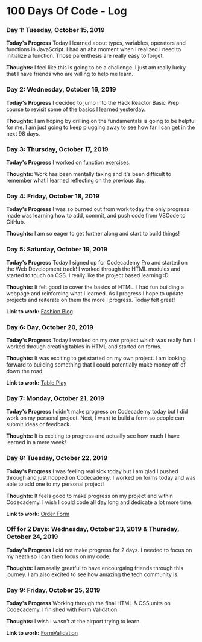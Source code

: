 # 100 Days Of Code - Log

### Day 1: Tuesday, October 15, 2019

**Today's Progress** 
Today I learned about types, variables, operators and functions in JavaScript. I had an aha moment when I realized I need to initialize a function. Those parenthesis are really easy to forget.

**Thoughts:** 
I feel like this is going to be a challenge. I just am really lucky that I have friends who are willing to help me learn. 

### Day 2: Wednesday, October 16, 2019

**Today's Progress** 
I decided to jump into the Hack Reactor Basic Prep course to revisit some of the basics I learned yesterday. 

**Thoughts:** 
I am hoping by drilling on the fundamentals is going to be helpful for me. I am just going to keep plugging away to see how far I can get in the next 98 days. 

### Day 3: Thursday, October 17, 2019

**Today's Progress** 
I worked on function exercises.

**Thoughts:** 
Work has been mentally taxing and it's been difficult to remember what I learned reflecting on the previous day. 

### Day 4: Friday, October 18, 2019

**Today's Progress** 
I was so burned out from work today the only progress made was learning how to add, commit, and push code from VSCode to GitHub. 

**Thoughts:** 
I am so eager to get further along and start to build things! 

### Day 5: Saturday, October 19, 2019

**Today's Progress** 
Today I signed up for Codecademy Pro and started on the Web Development track! I worked through the HTML modules and started to touch on CSS. I really like the project based learning :D 

**Thoughts:** 
It felt good to cover the basics of HTML. I had fun building a webpage and reinforcing what I learned. As I progress I hope to update projects and reiterate on them the more I progress. Today felt great!

**Link to work:** [Fashion Blog](https://github.com/WildMountainAir/100-days-of-code/blob/master/practice-projects/fashionblog/fashionblogpp.html)

### Day 6: Day, October 20, 2019

**Today's Progress** 
Today I worked on my own project which was really fun. I worked through creating tables in HTML and started on forms. 

**Thoughts:** 
It was exciting to get started on my own project. I am looking forward to building something that I could potentially make money off of down the road. 

**Link to work:** [Table Play](https://github.com/WildMountainAir/100-days-of-code/blob/master/practice-projects/tablespp/winefestpp.html)

### Day 7: Monday, October 21, 2019

**Today's Progress** 
I didn't make progress on Codecademy today but I did work on my personal project. Next, I want to build a form so people can submit ideas or feedback. 

**Thoughts:** 
It is exciting to progress and actually see how much I have learned in a mere week! 

### Day 8: Tuesday, October 22, 2019

**Today's Progress** 
I was feeling real sick today but I am glad I pushed through and just hopped on Codecademy. I worked on forms today and was able to add one to my personal project!

**Thoughts:** 
It feels good to make progress on my project and within Codecademy. I wish I could code all day long and dedicate a lot more time. 

**Link to work:** [Order Form](https://github.com/WildMountainAir/100-days-of-code/blob/master/practice-projects/orderformpp/orderformpp.html)

### Off for 2 Days: Wednesday, October 23, 2019 & Thursday, October 24, 2019

**Today's Progress** 
I did not make progress for 2 days. I needed to focus on my heath so I can then focus on my code. 

**Thoughts:** 
I am really greatful to have encourgaing friends through this journey. I am also excited to see how amazing the tech community is. 

### Day 9: Friday, October 25, 2019

**Today's Progress** 
Working through the final HTML & CSS units on Codecademy. I finished with Form Validation.

**Thoughts:** 
I wish I wasn't at the airport trying to learn. 

**Link to work:** [FormValidation](https://github.com/WildMountainAir/100-days-of-code/blob/master/practice-projects/formvalidationpp/formvalidationapp.html)


<!---
### Day Num: Day, October 00, 2019

**Today's Progress** 

**Thoughts:** 


**Link to work:** 
--->